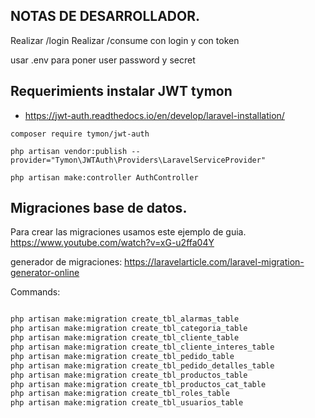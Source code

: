 ## NOTAS DE DESARROLLADOR.

Realizar /login
Realizar /consume con login y con token

usar .env para poner user password y secret


## Requerimients instalar JWT tymon

- https://jwt-auth.readthedocs.io/en/develop/laravel-installation/
``` 
composer require tymon/jwt-auth

php artisan vendor:publish --provider="Tymon\JWTAuth\Providers\LaravelServiceProvider"

php artisan make:controller AuthController
```

## Migraciones base de datos.


Para crear las migraciones usamos este ejemplo de guia. 
https://www.youtube.com/watch?v=xG-u2ffa04Y

generador de migraciones: https://laravelarticle.com/laravel-migration-generator-online

Commands:
```bash

php artisan make:migration create_tbl_alarmas_table 
php artisan make:migration create_tbl_categoria_table
php artisan make:migration create_tbl_cliente_table
php artisan make:migration create_tbl_cliente_interes_table
php artisan make:migration create_tbl_pedido_table
php artisan make:migration create_tbl_pedido_detalles_table
php artisan make:migration create_tbl_productos_table
php artisan make:migration create_tbl_productos_cat_table
php artisan make:migration create_tbl_roles_table 
php artisan make:migration create_tbl_usuarios_table

```
